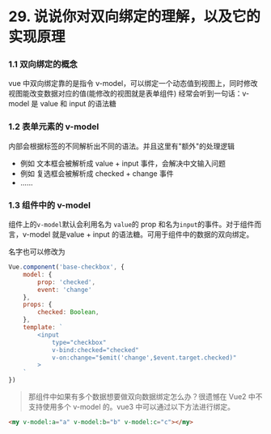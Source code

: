 # 29. 说说你对双向绑定的理解，以及它的实现原理

### 1.1 双向绑定的概念

vue 中双向绑定靠的是指令 v-model，可以绑定一个动态值到视图上，同时修改视图能改变数据对应的值(能修改的视图就是表单组件) 经常会听到一句话：v-model 是 value 和 input 的语法糖

### 1.2 表单元素的 v-model

内部会根据标签的不同解析出不同的语法。并且这里有"额外"的处理逻辑

- 例如 文本框会被解析成 value + input 事件，会解决中文输入问题
- 例如 复选框会被解析成 checked + change 事件
- ……

### 1.3 组件中的 v-model

组件上的`v-model`默认会利用名为 `value`的 prop 和名为`input`的事件。对于组件而言，v-model 就是value + input 的语法糖。可用于组件中的数据的双向绑定。

名字也可以修改为

```js
Vue.component('base-checkbox', {
    model: {
        prop: 'checked',
        event: 'change'
    },
    props: {
        checked: Boolean,
    },
    template: `
        <input
            type="checkbox"
            v-bind:checked="checked"
            v-on:change="$emit('change',$event.target.checked)"
        >
    `
})
```

> 那组件中如果有多个数据想要做双向数据绑定怎么办？很遗憾在 Vue2 中不支持使用多个 v-model 的。vue3 中可以通过以下方法进行绑定。

```html
<my v-model:a="a" v-model:b="b" v-model:c="c"></my>
```

